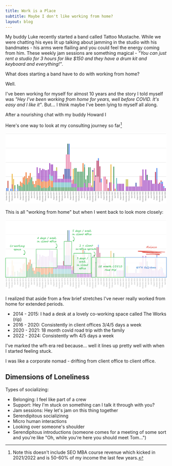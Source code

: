 ```yaml
---
title: Work is a Place
subtitle: Maybe I don't like working from home?
layout: blog
---
```


My buddy Luke recently started a band called Tattoo Mustache. While we were chatting his eyes lit up talking about jamming in the studio with his bandmates - his arms were flailing and you could feel the energy coming from him. These weekly jam sessions are something magical - *"You can just rent a studio for 3 hours for like $150 and they have a drum kit and keyboard and everything!"*.

What does starting a band have to do with working from home?

Well.

I've been working for myself for almost 10 years and the story I told myself was *"Hey I've been working from home for years, well before COVID. It's easy and I like it"*. But... I think maybe I've been lying to myself all along.

After a nourishing chat with my buddy Howard I 

Here's one way to look at my consulting journey so far[^seomba]

[^seomba]: Note this doesn't include SEO MBA course revenue which kicked in 2021/2022 and is 50-60% of my income the last few years.

![](/images/wfh-revenue.png)

This is all "working from home" but when I went back to look more closely:

![](/images/wfh-revenue-annotated.png)

I realized that aside from a few brief stretches I've never really worked from home for extended periods.

* 2014 - 2015: I had a desk at a lovely co-working space called The Works (rip)
* 2016 - 2020: Consistently in client offices 3/4/5 days a week
* 2020 - 2021: 18 month covid road trip with the family
* 2022 - 2024: Consistently wfh 4/5 days a week

I've marked the wfh era red because... well it lines up pretty well with when I started feeling stuck.

I was like a corporate nomad - drifting from client office to client office.

## Dimensions of Loneliness

Types of socializing:

* Belonging: I feel like part of a crew
* Support: Hey I'm stuck on something can I talk it through with you?
* Jam sessions: Hey let's jam on this thing together
* Serendipitous socializinng
* Micro human interactions
* Looking over someone's shoulder
* Serendipitous introductions (someone comes for a meeting of some sort and you're like "Oh, while you're here you should meet Tom...")
